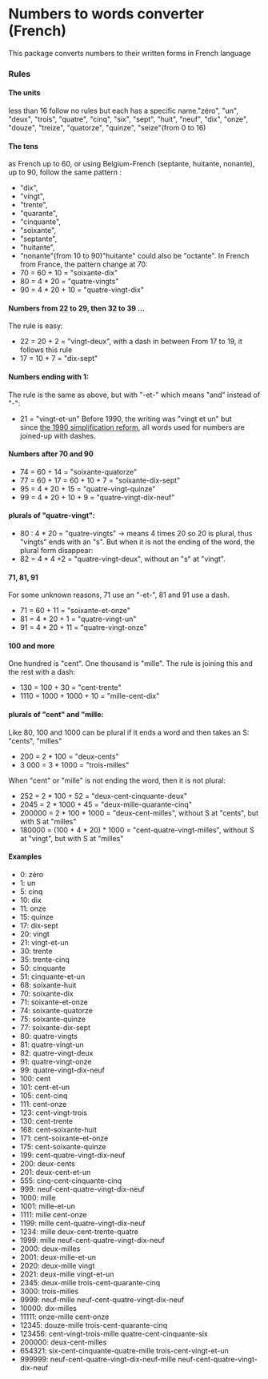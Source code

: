 
# Numbers to words converter (French)

This package converts numbers to their written forms in French language

### Rules

#### **The units**
less than 16 follow no rules but each has a specific name."zéro", "un", "deux", "trois", "quatre", "cinq", "six", "sept", "huit", "neuf", "dix", "onze", "douze", "treize", "quatorze", "quinze", "seize"(from 0 to 16)

#### **The tens**

as French up to 60, or using Belgium-French (septante, huitante, nonante), up to 90, follow the same pattern :
  - "dix", 
  - "vingt", 
  - "trente", 
  - "quarante", 
  - "cinquante", 
  - "soixante", 
  - "septante", 
  - "huitante", 
  - "nonante"(from 10 to 90)"huitante" could also be "octante".
  In French from France, the pattern change at 70:
  - 70 = 60 + 10 = "soixante-dix"
  - 80 = 4 * 20 = "quatre-vingts"
  - 90 = 4 * 20 + 10 = "quatre-vingt-dix"

#### **Numbers from 22 to 29, then 32 to 39 ...**
The rule is easy:
  - 22 = 20 + 2 = "vingt-deux", 
with a dash in between From 17 to 19, it follows this rule 
  - 17 = 10 + 7 = "dix-sept"
#### **Numbers ending with 1:**
The rule is the same as above, but with "-et-" which means "and" instead of "-":
  - 21 = "vingt-et-un"
Before 1990, the writing was "vingt et un" but since [the 1990 simplification reform](https://fr.wiktionary.org/wiki/Annexe:Rectifications_orthographiques_du_fran%C3%A7ais_en_1990#Num%C3%A9raux_compos%C3%A9s), all words used for numbers are joined-up with dashes.

#### **Numbers after 70 and 90**
 - 74 = 60 + 14 = "soixante-quatorze"
 -  77 = 60 + 17 = 60 + 10 + 7 = "soixante-dix-sept"
 -  95 = 4   * 20 + 15 = "quatre-vingt-quinze"
 -  99 = 4 * 20 + 10 + 9 = "quatre-vingt-dix-neuf"

#### **plurals of "quatre-vingt":**
  - 80 : 4 * 20 = "quatre-vingts" → means 4 times 20 so 20 is plural, thus "vingts" ends with an "s". 
But when it is not the ending of the word, the plural form disappear:
  - 82 = 4 * 4 +2 =  "quatre-vingt-deux", without an "s" at "vingt".

#### **71, 81, 91**

For some unknown reasons, 71 use an "-et-", 81 and 91 use a dash.
  - 71 = 60 + 11 = "soixante-et-onze"
  - 81 = 4 * 20 + 1 = "quatre-vingt-un"
  - 91 = 4 * 20 + 11 = "quatre-vingt-onze"


#### **100 and more**

One hundred is "cent". 
One thousand is "mille". 
The rule is joining this and the rest with a dash:
- 130 = 100 + 30 = "cent-trente"
- 1110 = 1000 + 1000 + 10 = "mille-cent-dix"

#### **plurals of "cent" and "mille:**
Like 80, 100 and 1000 can be plural if it ends a word and then takes an S: "cents", "milles"
  - 200 = 2 * 100 = "deux-cents"
  - 3 000 = 3 * 1000 = "trois-milles"

When "cent" or "mille" is not ending the word, then it is not plural:
  - 252 = 2 * 100 + 52 = "deux-cent-cinquante-deux"
  - 2045 = 2 * 1000 + 45 = "deux-mille-quarante-cinq" 
  - 200000 = 2 * 100 * 1000 = "deux-cent-milles", without S at "cents", but with S at "milles"
  - 180000 = (100 + 4 * 20) * 1000 = "cent-quatre-vingt-milles", without S at "vingt", but with S at "milles"

#### **Examples**
- 0:  zéro
- 1:  un
- 5:  cinq
- 10:  dix
- 11:  onze
- 15:  quinze
- 17:  dix-sept
- 20:  vingt
- 21:  vingt-et-un
- 30:  trente
- 35:  trente-cinq
- 50:  cinquante
- 51:  cinquante-et-un
- 68:  soixante-huit
- 70:  soixante-dix
- 71:  soixante-et-onze
- 74:  soixante-quatorze
- 75:  soixante-quinze
- 77:  soixante-dix-sept
- 80:  quatre-vingts
- 81:  quatre-vingt-un
- 82:  quatre-vingt-deux
- 91:  quatre-vingt-onze
- 99:  quatre-vingt-dix-neuf
- 100:  cent
- 101:  cent-et-un
- 105:  cent-cinq
- 111:  cent-onze
- 123:  cent-vingt-trois
- 130:  cent-trente
- 168:  cent-soixante-huit
- 171:  cent-soixante-et-onze
- 175:  cent-soixante-quinze
- 199:  cent-quatre-vingt-dix-neuf
- 200:  deux-cents
- 201:  deux-cent-et-un
- 555:  cinq-cent-cinquante-cinq
- 999:  neuf-cent-quatre-vingt-dix-neuf
- 1000:  mille 
- 1001:  mille-et-un
- 1111:  mille cent-onze
- 1199:  mille cent-quatre-vingt-dix-neuf
- 1234:  mille deux-cent-trente-quatre
- 1999:  mille neuf-cent-quatre-vingt-dix-neuf
- 2000:  deux-milles 
- 2001:  deux-mille-et-un
- 2020:  deux-mille vingt
- 2021:  deux-mille vingt-et-un
- 2345:  deux-mille trois-cent-quarante-cinq
- 3000:  trois-milles 
- 9999:  neuf-mille neuf-cent-quatre-vingt-dix-neuf
- 10000:  dix-milles 
- 11111:  onze-mille cent-onze
- 12345:  douze-mille trois-cent-quarante-cinq
- 123456:  cent-vingt-trois-mille quatre-cent-cinquante-six
- 200000:  deux-cent-milles 
- 654321:  six-cent-cinquante-quatre-mille trois-cent-vingt-et-un
- 999999:  neuf-cent-quatre-vingt-dix-neuf-mille neuf-cent-quatre-vingt-dix-neuf
